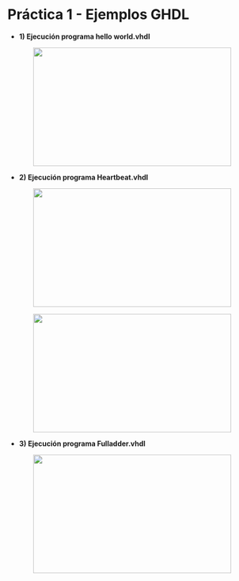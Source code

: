 # Práctica 1 - Ejemplos GHDL

- **1) Ejecución programa hello world.vhdl** 
<p align="center">
  <img src="https://github.com/EdisonAltamirano/Advanced-Digital-Systems-Laboratory/blob/master/Practica_1/docs/hello_world.PNG" width="400" height="240" align="center"/>

</p>

- **2) Ejecución programa Heartbeat.vhdl**
<p align="center">
  <img src="https://github.com/EdisonAltamirano/Advanced-Digital-Systems-Laboratory/blob/master/Practica_1/docs/heart_beat.PNG" width="400" height="240" align="center"/>

</p>
<p align="center">
  <img src="https://github.com/EdisonAltamirano/Advanced-Digital-Systems-Laboratory/blob/master/Practica_1/docs/heart_beat_gkwave.PNG" width="400" height="240" align="center"/>

</p>

- **3) Ejecución programa Fulladder.vhdl**
<p align="center">
  <img src="https://github.com/EdisonAltamirano/Advanced-Digital-Systems-Laboratory/blob/master/Practica_1/docs/hello_world.PNG" width="400" height="240" align="center"/>

</p>

